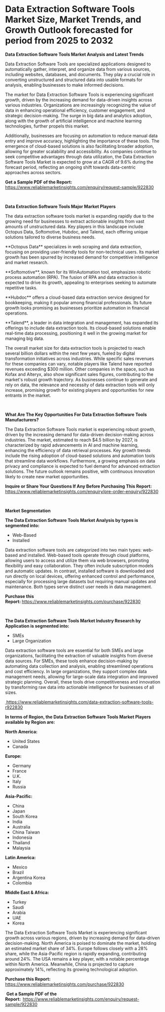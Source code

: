 <p><h1>Data Extraction Software Tools Market Size, Market Trends, and Growth Outlook forecasted for period from 2025 to 2032</h1></p><p><strong>Data Extraction Software Tools Market Analysis and Latest Trends</strong></p>
<p><p>Data Extraction Software Tools are specialized applications designed to automatically gather, interpret, and organize data from various sources, including websites, databases, and documents. They play a crucial role in converting unstructured and structured data into usable formats for analysis, enabling businesses to make informed decisions. </p><p>The market for Data Extraction Software Tools is experiencing significant growth, driven by the increasing demand for data-driven insights across various industries. Organizations are increasingly recognizing the value of data in enhancing operational efficiency, customer engagement, and strategic decision-making. The surge in big data and analytics adoption, along with the growth of artificial intelligence and machine learning technologies, further propels this market. </p><p>Additionally, businesses are focusing on automation to reduce manual data entry and improve accuracy, highlighting the importance of these tools. The emergence of cloud-based solutions is also facilitating broader adoption, allowing for greater scalability and accessibility. As companies continue to seek competitive advantages through data utilization, the Data Extraction Software Tools Market is expected to grow at a CAGR of 9.6% during the forecast period, reflecting an ongoing shift towards data-centric approaches across sectors.</p></p>
<p><strong>Get a Sample PDF of the Report:&nbsp;</strong> <a href="https://www.reliablemarketinsights.com/enquiry/request-sample/922830?utm_campaign=3545&utm_medium=2&utm_source=Github&utm_content=ia&utm_term=18042025&utm_id=data-extraction-software-tools">https://www.reliablemarketinsights.com/enquiry/request-sample/922830</a></p>
<p>&nbsp;</p>
<p><strong>Data Extraction Software Tools Major Market Players</strong></p>
<p><p>The data extraction software tools market is expanding rapidly due to the growing need for businesses to extract actionable insights from vast amounts of unstructured data. Key players in this landscape include Octopus Data, Softomotive, Hubdoc, and Talend, each offering unique solutions tailored to diverse business needs.</p><p>**Octopus Data** specializes in web scraping and data extraction, focusing on providing user-friendly tools for non-technical users. Its market growth has been spurred by increased demand for competitive intelligence and market research.</p><p>**Softomotive**, known for its WinAutomation tool, emphasizes robotic process automation (RPA). The fusion of RPA and data extraction is expected to drive its growth, appealing to enterprises seeking to automate repetitive tasks.</p><p>**Hubdoc** offers a cloud-based data extraction service designed for bookkeeping, making it popular among financial professionals. Its future growth looks promising as businesses prioritize automation in financial operations.</p><p>**Talend**, a leader in data integration and management, has expanded its offerings to include data extraction tools. Its cloud-based solutions enable real-time data processing, positioning it well in the growing market for managing big data.</p><p>The overall market size for data extraction tools is projected to reach several billion dollars within the next few years, fueled by digital transformation initiatives across industries. While specific sales revenues for these companies can vary, notable players like Talend have reported revenues exceeding $300 million. Other companies in the space, such as Kofax and Alteryx, also show significant sales figures, contributing to the market's robust growth trajectory. As businesses continue to generate and rely on data, the relevance and necessity of data extraction tools will only increase, promising growth for existing players and opportunities for new entrants in the market.</p></p>
<p>&nbsp;</p>
<p><strong>What Are The Key Opportunities For Data Extraction Software Tools Manufacturers?</strong></p>
<p><p>The Data Extraction Software Tools market is experiencing robust growth, driven by the increasing demand for data-driven decision-making across industries. The market, estimated to reach $4.5 billion by 2027, is characterized by rapid advancements in AI and machine learning, enhancing the efficiency of data retrieval processes. Key growth trends include the rising adoption of cloud-based solutions and automation tools that streamline data workflows. Furthermore, a growing emphasis on data privacy and compliance is expected to fuel demand for advanced extraction solutions. The future outlook remains positive, with continuous innovation likely to create new market opportunities.</p></p>
<p><strong>Inquire or Share Your Questions If Any Before Purchasing This Report:</strong> <a href="https://www.reliablemarketinsights.com/enquiry/pre-order-enquiry/922830?utm_campaign=3545&utm_medium=2&utm_source=Github&utm_content=ia&utm_term=18042025&utm_id=data-extraction-software-tools">https://www.reliablemarketinsights.com/enquiry/pre-order-enquiry/922830</a></p>
<p>&nbsp;</p>
<p><strong>Market Segmentation</strong></p>
<p><strong>The Data Extraction Software Tools Market Analysis by types is segmented into:</strong></p>
<p><ul><li>Web-Based</li><li>Installed</li></ul></p>
<p><p>Data extraction software tools are categorized into two main types: web-based and installed. Web-based tools operate through cloud platforms, allowing users to access and utilize them via web browsers, promoting flexibility and easy collaboration. They often include subscription models and automatic updates. In contrast, installed software is downloaded and run directly on local devices, offering enhanced control and performance, especially for processing large datasets but requiring manual updates and maintenance. Both types serve distinct user needs in data management.</p></p>
<p><strong>Purchase this Report:&nbsp;</strong><a href="https://www.reliablemarketinsights.com/purchase/922830?utm_campaign=3545&utm_medium=2&utm_source=Github&utm_content=ia&utm_term=18042025&utm_id=data-extraction-software-tools">https://www.reliablemarketinsights.com/purchase/922830</a></p>
<p>&nbsp;</p>
<p><strong>The Data Extraction Software Tools Market Industry Research by Application is segmented into:</strong></p>
<p><ul><li>SMEs</li><li>Large Organization</li></ul></p>
<p><p>Data extraction software tools are essential for both SMEs and large organizations, facilitating the extraction of valuable insights from diverse data sources. For SMEs, these tools enhance decision-making by automating data collection and analysis, enabling streamlined operations and cost efficiency. In large organizations, they support complex data management needs, allowing for large-scale data integration and improved strategic planning. Overall, these tools drive competitiveness and innovation by transforming raw data into actionable intelligence for businesses of all sizes.</p></p>
<p><a href="https://www.reliablemarketinsights.com/data-extraction-software-tools-r922830?utm_campaign=3545&utm_medium=2&utm_source=Github&utm_content=ia&utm_term=18042025&utm_id=data-extraction-software-tools">&nbsp;https://www.reliablemarketinsights.com/data-extraction-software-tools-r922830</a></p>
<p><strong>In terms of Region, the Data Extraction Software Tools Market Players available by Region are:</strong></p>
<p>
    <p> <strong> North America: </strong>
        <ul>
            <li>United States</li>
            <li>Canada</li>
        </ul>
        </p> 
    <p> <strong> Europe: </strong>
        <ul>
            <li>Germany</li>
            <li>France</li>
            <li>U.K.</li>
            <li>Italy</li>
            <li>Russia</li>
        </ul>
        </p> 
    <p> <strong> Asia-Pacific: </strong>
        <ul>
            <li>China</li>
            <li>Japan</li>
            <li>South Korea</li>
            <li>India</li>
            <li>Australia</li>
            <li>China Taiwan</li>
            <li>Indonesia</li>
            <li>Thailand</li>
            <li>Malaysia</li>
        </ul>
        </p> 
    <p> <strong> Latin America: </strong>
        <ul>
            <li>Mexico</li>
            <li>Brazil</li>
            <li>Argentina Korea</li>
            <li>Colombia</li>
        </ul>
        </p> 
    <p> <strong> Middle East & Africa: </strong>
        <ul>
            <li>Turkey</li>
            <li>Saudi</li>
            <li>Arabia</li>
            <li>UAE</li>
            <li>Korea</li>
        </ul>
    </p>
    </p>
<p><p>The Data Extraction Software Tools Market is experiencing significant growth across various regions, driven by increasing demand for data-driven decision-making. North America is poised to dominate the market, holding an estimated market share of 34%. Europe follows closely with a 28% share, while the Asia-Pacific region is rapidly expanding, contributing around 24%. The USA remains a key player, with a notable percentage within North America. Meanwhile, China is projected to capture approximately 14%, reflecting its growing technological adoption.</p></p>
<p><strong>Purchase this Report: </strong><a href="https://www.reliablemarketinsights.com/purchase/922830?utm_campaign=3545&utm_medium=2&utm_source=Github&utm_content=ia&utm_term=18042025&utm_id=data-extraction-software-tools">https://www.reliablemarketinsights.com/purchase/922830</a></p>
<p>&nbsp;<strong>Get a Sample PDF of the Report:&nbsp;&nbsp;</strong><a href="https://www.reliablemarketinsights.com/enquiry/request-sample/922830?utm_campaign=3545&utm_medium=2&utm_source=Github&utm_content=ia&utm_term=18042025&utm_id=data-extraction-software-tools">https://www.reliablemarketinsights.com/enquiry/request-sample/922830</a></p>
<p><strong></strong></p>
<p><p></p><p></p><p></p></p>
